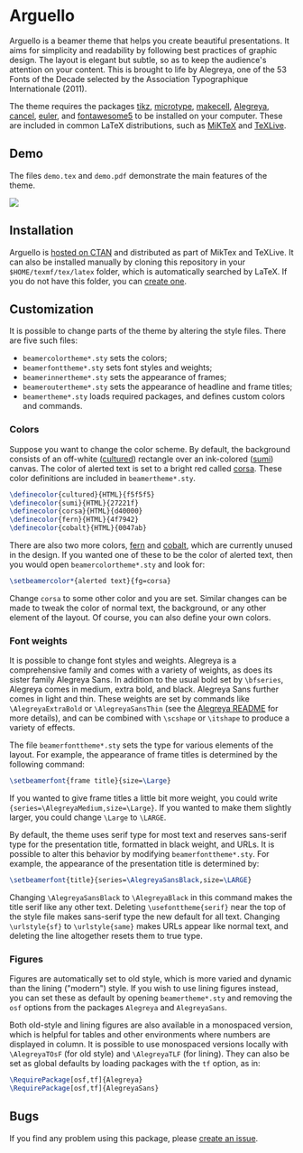 <!--
- Arguello v1.2.1
- Copyright (c) 2020 Michele Piazzai. Contact: michele.piazzai@uc3m.es
- This work is released under the MIT License and is free to use, copy, modify,
- merge, publish, distribute, sublicense, and/or sell. See LICENSE for details.
-->

# Arguello

Arguello is a beamer theme that helps you create beautiful presentations. It aims for simplicity and readability by following best practices of graphic design. The layout is elegant but subtle, so as to keep the audience's attention on your content. This is brought to life by Alegreya, one of the 53 Fonts of the Decade selected by the Association Typographique Internationale (2011).

The theme requires the packages [tikz](https://ctan.org/pkg/pgf), [microtype](https://ctan.org/pkg/microtype), [makecell](https://ctan.org/pkg/makecell), [Alegreya](https://ctan.org/pkg/alegreya), [cancel](https://ctan.org/pkg/cancel), [euler](https://ctan.org/pkg/euler), and [fontawesome5](https://ctan.org/pkg/fontawesome5) to be installed on your computer. These are included in common LaTeX distributions, such as [MiKTeX](https://ctan.org/pkg/miktex) and [TeXLive](https://ctan.org/pkg/texlive).

## Demo

The files `demo.tex` and `demo.pdf` demonstrate the main features of the theme.

![](https://github.com/piazzai/Arguello/blob/master/demo/demo-Arguello.gif)

## Installation

Arguello is [hosted on CTAN](https://ctan.org/pkg/beamertheme-Arguello) and distributed as part of MikTex and TeXLive. It can also be installed manually by cloning this repository in your `$HOME/texmf/tex/latex` folder, which is automatically searched by LaTeX. If you do not have this folder, you can [create one](https://www.ias.edu/math/computing/faq/local-latex-style-files).

## Customization

It is possible to change parts of the theme by altering the style files. There are five such files:

-   `beamercolortheme*.sty` sets the colors;
-   `beamerfonttheme*.sty` sets font styles and weights;
-   `beamerinnertheme*.sty` sets the appearance of frames;
-   `beameroutertheme*.sty` sets the appearance of headline and frame titles;
-   `beamertheme*.sty` loads required packages, and defines custom colors and commands.

### Colors

Suppose you want to change the color scheme. By default, the background consists of an off-white ([cultured](https://encycolorpedia.com/f5f5f5)) rectangle over an ink-colored ([sumi](https://encycolorpedia.com/27221f)) canvas. The color of alerted text is set to a bright red called [corsa](https://encycolorpedia.com/d40000). These color definitions are included in `beamertheme*.sty`.

```tex
\definecolor{cultured}{HTML}{f5f5f5}
\definecolor{sumi}{HTML}{27221f}
\definecolor{corsa}{HTML}{d40000}
\definecolor{fern}{HTML}{4f7942}
\definecolor{cobalt}{HTML}{0047ab}
```

There are also two more colors, [fern](https://encycolorpedia.com/4f7942) and [cobalt](https://encycolorpedia.com/0047ab), which are currently unused in the design. If you wanted one of these to be the color of alerted text, then you would open `beamercolortheme*.sty` and look for:

```tex
\setbeamercolor*{alerted text}{fg=corsa}
```

Change `corsa` to some other color and you are set. Similar changes can be made to tweak the color of normal text, the background, or any other element of the layout. Of course, you can also define your own colors.

### Font weights

It is possible to change font styles and weights. Alegreya is a comprehensive family and comes with a variety of weights, as does its sister family Alegreya Sans. In addition to the usual bold set by `\bfseries`, Alegreya comes in medium, extra bold, and black. Alegreya Sans further comes in light and thin. These weights are set by commands like `\AlegreyaExtraBold` or `\AlegreyaSansThin` (see the [Alegreya README](https://mirrors.dotsrc.org/ctan/fonts/alegreya/README) for more details), and can be combined with `\scshape` or `\itshape` to produce a variety of effects.

The file `beamerfonttheme*.sty` sets the type for various elements of the layout. For example, the appearance of frame titles is determined by the following command:

```tex
\setbeamerfont{frame title}{size=\Large}
```

If you wanted to give frame titles a little bit more weight, you could write `{series=\AlegreyaMedium,size=\Large}`. If you wanted to make them slightly larger, you could change `\Large` to `\LARGE`.

By default, the theme uses serif type for most text and reserves sans-serif type for the presentation title, formatted in black weight, and URLs. It is possible to alter this behavior by modifying `beamerfonttheme*.sty`. For example, the appearance of the presentation title is determined by:

```tex
\setbeamerfont{title}{series=\AlegreyaSansBlack,size=\LARGE}
```

Changing `\AlegreyaSansBlack` to `\AlegreyaBlack` in this command makes the title serif like any other text. Deleting `\usefonttheme{serif}` near the top of the style file makes sans-serif type the new default for all text. Changing `\urlstyle{sf}` to `\urlstyle{same}` makes URLs appear like normal text, and deleting the line altogether resets them to true type.

### Figures

Figures are automatically set to old style, which is more varied and dynamic than the lining ("modern") style. If you wish to use lining figures instead, you can set these as default by opening `beamertheme*.sty` and removing the `osf` options from the packages `Alegreya` and `AlegreyaSans`.

Both old-style and lining figures are also available in a monospaced version, which is helpful for tables and other environments where numbers are displayed in column. It is possible to use monospaced versions locally with `\AlegreyaTOsF` (for old style) and `\AlegreyaTLF` (for lining). They can also be set as global defaults by loading packages with the `tf` option, as in:

```tex
\RequirePackage[osf,tf]{Alegreya}
\RequirePackage[osf,tf]{AlegreyaSans}
```

## Bugs

If you find any problem using this package, please [create an issue](https://github.com/piazzai/Arguello/issues).
